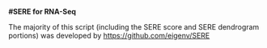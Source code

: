 **#SERE for RNA-Seq**

The majority of this script (including the SERE score and SERE dendrogram portions) was developed by https://github.com/eigenv/SERE
